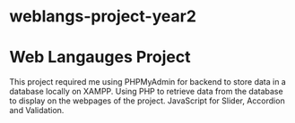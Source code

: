 # weblangs-project-year2
# Web Langauges Project

This project required me using PHPMyAdmin for backend to store data in a database locally on XAMPP. Using PHP to retrieve data 
from the database to display on the webpages of the project. JavaScript for Slider, Accordion and Validation. 
